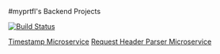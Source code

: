 #myprtfl's Backend Projects

[![Build Status](https://travis-ci.org/myprtfl/api.svg?branch=master)](https://travis-ci.org/myprtfl/api)

[Timestamp Microservice](https://myprtfl.herokuapp.com/api/timestamp/v2/)
[Request Header Parser Microservice](https://myprtfl.herokuapp.com/api/whoami/v1/)
